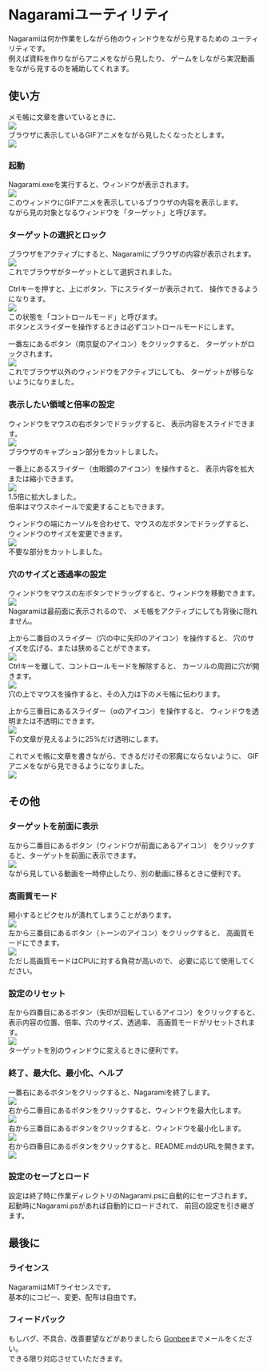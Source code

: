 # Nagaramiユーティリティ
Nagaramiは何か作業をしながら他のウィンドウをながら見するための
ユーティリティです。  
例えば資料を作りながらアニメをながら見したり、
ゲームをしながら実況動画をながら見するのを補助してくれます。  

## 使い方
メモ帳に文章を書いているときに、  
![](rc/readme01.png)  
ブラウザに表示しているGIFアニメをながら見したくなったとします。  
![](rc/readme02.png)  

### 起動
Nagarami.exeを実行すると、ウィンドウが表示されます。  
![](rc/readme03.png)  
このウィンドウにGIFアニメを表示しているブラウザの内容を表示します。  
ながら見の対象となるウィンドウを「ターゲット」と呼びます。  

### ターゲットの選択とロック
ブラウザをアクティブにすると、Nagaramiにブラウザの内容が表示されます。  
![](rc/readme04.png)  
これでブラウザがターゲットとして選択されました。  

Ctrlキーを押すと、上にボタン、下にスライダーが表示されて、
操作できるようになります。  
![](rc/readme05.png)  
この状態を「コントロールモード」と呼びます。  
ボタンとスライダーを操作するときは必ずコントロールモードにします。  

一番左にあるボタン（南京錠のアイコン）をクリックすると、
ターゲットがロックされます。  
![](rc/readme06.png)  
これでブラウザ以外のウィンドウをアクティブにしても、
ターゲットが移らないようになりました。  

### 表示したい領域と倍率の設定
ウィンドウをマウスの右ボタンでドラッグすると、
表示内容をスライドできます。  
![](rc/readme07.png)  
ブラウザのキャプション部分をカットしました。  

一番上にあるスライダー（虫眼鏡のアイコン）を操作すると、
表示内容を拡大または縮小できます。  
![](rc/readme08.png)  
1.5倍に拡大しました。  
倍率はマウスホイールで変更することもできます。  

ウィンドウの端にカーソルを合わせて、マウスの左ボタンでドラッグすると、
ウィンドウのサイズを変更できます。  
![](rc/readme09.png)  
不要な部分をカットしました。  

### 穴のサイズと透過率の設定
ウィンドウをマウスの左ボタンでドラッグすると、ウィンドウを移動できます。  
![](rc/readme10.png)  
Nagaramiは最前面に表示されるので、
メモ帳をアクティブにしても背後に隠れません。  

上から二番目のスライダー（穴の中に矢印のアイコン）を操作すると、
穴のサイズを広げる、または狭めることができます。  
![](rc/readme11.png)  
Ctrlキーを離して、コントロールモードを解除すると、
カーソルの周囲に穴が開きます。  
![](rc/readme12.png)  
穴の上でマウスを操作すると、その入力は下のメモ帳に伝わります。  

上から三番目にあるスライダー（αのアイコン）を操作すると、
ウィンドウを透明または不透明にできます。  
![](rc/readme13.png)  
下の文章が見えるように25%だけ透明にします。  

これでメモ帳に文章を書きながら、できるだけその邪魔にならないように、
GIFアニメをながら見できるようになりました。  
![](rc/readme14.png)  

## その他

### ターゲットを前面に表示
左から二番目にあるボタン（ウィンドウが前面にあるアイコン）
をクリックすると、ターゲットを前面に表示できます。  
![](rc/readme15.png)  
ながら見している動画を一時停止したり、別の動画に移るときに便利です。  

### 高画質モード
縮小するとピクセルが潰れてしまうことがあります。  
![](rc/readme16.png)  
左から三番目にあるボタン（トーンのアイコン）をクリックすると、
高画質モードにできます。  
![](rc/readme17.png)  
ただし高画質モードはCPUに対する負荷が高いので、
必要に応じて使用してください。  

### 設定のリセット
左から四番目にあるボタン（矢印が回転しているアイコン）をクリックすると、
表示内容の位置、倍率、穴のサイズ、透過率、
高画質モードがリセットされます。  
![](rc/readme18.png)  
ターゲットを別のウィンドウに変えるときに便利です。  

### 終了、最大化、最小化、ヘルプ
一番右にあるボタンをクリックすると、Nagaramiを終了します。  
![](rc/readme19.png)  
右から二番目にあるボタンをクリックすると、ウィンドウを最大化します。  
![](rc/readme20.png)  
右から三番目にあるボタンをクリックすると、ウィンドウを最小化します。  
![](rc/readme21.png)  
右から四番目にあるボタンをクリックすると、README.mdのURLを開きます。  
![](rc/readme22.png)  

### 設定のセーブとロード
設定は終了時に作業ディレクトリのNagarami.psに自動的にセーブされます。  
起動時にNagarami.psがあれば自動的にロードされて、
前回の設定を引き継ぎます。  

## 最後に
### ライセンス
NagaramiはMITライセンスです。  
基本的にコピー、変更、配布は自由です。  

### フィードバック
もしバグ、不具合、改善要望などがありましたら
[Gonbee](<mailto:gonbee2017@outlook.jp>)までメールをください。  
できる限り対応させていただきます。  
